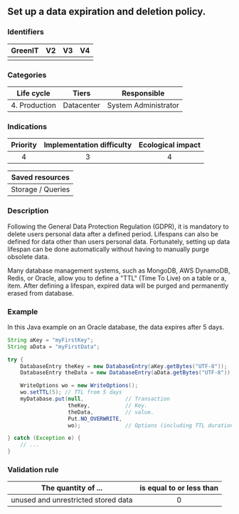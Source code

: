 ## Set up a data expiration and deletion policy.

### Identifiers

| GreenIT | V2  | V3  | V4  |
| :-----: | :-: | :-: | :-: |
|         |     |     |     |

### Categories

|  Life cycle   |   Tiers    |     Responsible      |
| :-----------: | :--------: | :------------------: |
| 4. Production | Datacenter | System Administrator |

### Indications

| Priority | Implementation difficulty | Ecological impact |
| :------: | :-----------------------: | :---------------: |
|    4     |             3             |         4         |

|  Saved resources  |
| :---------------: |
| Storage / Queries |

### Description

Following the General Data Protection Regulation (GDPR), it is mandatory to delete users personal data after a defined period.
Lifespans can also be defined for data other than users personal data.
Fortunately, setting up data lifespan can be done automatically without having to manually purge obsolete data.

Many database management systems, such as MongoDB, AWS DynamoDB, Redis, or Oracle, allow you to define a "TTL" (Time To Live) on a table or a, item. After defining a lifespan, expired data will be purged and permanently erased from database.

### Example

In this Java example on an Oracle database, the data expires after 5 days.

```java
String aKey = "myFirstKey";
String aData = "myFirstData";

try {
    DatabaseEntry theKey = new DatabaseEntry(aKey.getBytes("UTF-8"));
    DatabaseEntry theData = new DatabaseEntry(aData.getBytes("UTF-8"));

    WriteOptions wo = new WriteOptions();
    wo.setTTL(5); // TTL from 5 days
    myDatabase.put(null,             // Transaction
                   theKey,           // Key.
                   theData,          // value.
                   Put.NO_OVERWRITE,
                   wo);              // Options (including TTL duration).

} catch (Exception e) {
    // ...
}
```

### Validation rule

| The quantity of ...                   | is equal to or less than |
|---------------------------------------| :----------------------: |
| unused and unrestricted stored data   |            0             |
